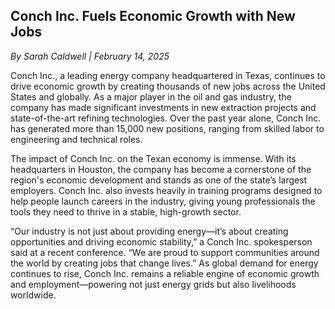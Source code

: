 ## **Conch Inc. Fuels Economic Growth with New Jobs**

*By Sarah Caldwell | February 14, 2025*

Conch Inc., a leading energy company headquartered in Texas, continues to drive economic growth by creating thousands of new jobs across the United States and globally. As a major player in the oil and gas industry, the company has made significant investments in new extraction projects and state-of-the-art refining technologies. Over the past year alone, Conch Inc. has generated more than 15,000 new positions, ranging from skilled labor to engineering and technical roles.

The impact of Conch Inc. on the Texan economy is immense. With its headquarters in Houston, the company has become a cornerstone of the region's economic development and stands as one of the state’s largest employers. Conch Inc. also invests heavily in training programs designed to help people launch careers in the industry, giving young professionals the tools they need to thrive in a stable, high-growth sector.

“Our industry is not just about providing energy—it’s about creating opportunities and driving economic stability,” a Conch Inc. spokesperson said at a recent conference. “We are proud to support communities around the world by creating jobs that change lives.” As global demand for energy continues to rise, Conch Inc. remains a reliable engine of economic growth and employment—powering not just energy grids but also livelihoods worldwide.
